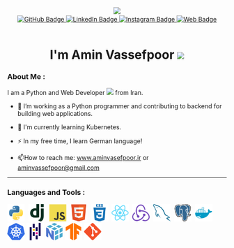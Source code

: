 <div id="header" align="center">
    <img src="https://media.giphy.com/media/M9gbBd9nbDrOTu1Mqx/giphy.gif" width="100"/>
    <div id="badges">
        <a href="https://github.com/aminvsf">
            <img src="https://img.shields.io/badge/GitHub-gray?style=for-the-badge&logo=github&logoColor=white"
                 alt="GitHub Badge"/>
        </a>
        <a href="https://www.linkedin.com/in/aminvassefpoor">
            <img src="https://img.shields.io/badge/LinkedIn-blue?style=for-the-badge&logo=linkedin&logoColor=white"
                 alt="LinkedIn Badge"/>
        </a>
        <a href="https://www.instagram.com/aminvasefpoor/">
            <img src="https://img.shields.io/badge/Instagram-red?style=for-the-badge&logo=instagram&logoColor=white"
                 alt="Instagram Badge"/>
        </a>
        <a href="https://aminvasefpoor.ir/">
            <img src="https://img.shields.io/badge/Personal%20Website-cyan?style=for-the-badge&logo=django&logoColor=black"
                 alt="Web Badge"/>
        </a>
    </div>
    <img src="https://komarev.com/ghpvc/?username=your-github-username&style=flat-square&color=blue" alt=""/>
    <h1>
        I'm Amin Vassefpoor
        <img src="https://media.giphy.com/media/hvRJCLFzcasrR4ia7z/giphy.gif" width="30px"/>
    </h1>
</div>

### About Me :

I am a Python and Web Developer <img src="https://media.giphy.com/media/WUlplcMpOCEmTGBtBW/giphy.gif" width="30"> from Iran.

- :telescope: I’m working as a Python programmer and contributing to backend for building web applications.

- :seedling: I'm currently learning Kubernetes.

- :zap: In my free time, I learn German language!

- :mailbox:How to reach me: www.aminvasefpoor.ir or aminvassefpoor@gmail.com

---

### Languages and Tools :

<div>
    <img src="https://github.com/devicons/devicon/blob/master/icons/python/python-original.svg" title="Python" alt="Python" width="40" height="40"/>&nbsp;
    <img src="https://github.com/devicons/devicon/blob/master/icons/django/django-plain.svg" title="Django" alt="Django" width="40" height="40"/>&nbsp;
    <img src="https://github.com/devicons/devicon/blob/master/icons/javascript/javascript-original.svg" title="JavaScript" alt="JavaScript" width="40" height="40"/>&nbsp;
    <img src="https://github.com/devicons/devicon/blob/master/icons/html5/html5-original.svg" title="HTML5" alt="HTML" width="40" height="40"/>&nbsp;
    <img src="https://github.com/devicons/devicon/blob/master/icons/css3/css3-plain-wordmark.svg"  title="CSS3" alt="CSS" width="40" height="40"/>&nbsp;
    <img src="https://github.com/devicons/devicon/blob/master/icons/react/react-original.svg" title="React" alt="React" width="40" height="40"/>&nbsp;
    <img src="https://github.com/devicons/devicon/blob/master/icons/redux/redux-original.svg" title="Redux" alt="Redux " width="40" height="40"/>&nbsp;
    <img src="https://github.com/devicons/devicon/blob/master/icons/mysql/mysql-original.svg" title="MySQL"  alt="MySQL" width="40" height="40"/>&nbsp;
    <img src="https://github.com/devicons/devicon/blob/master/icons/postgresql/postgresql-original.svg" title="PostgreSQL"  alt="PostgreSQL" width="40" height="40"/>&nbsp;
    <img src="https://github.com/devicons/devicon/blob/master/icons/docker/docker-plain.svg" title="Docker" alt="Docker" width="40" height="40"/>
    <img src="https://github.com/devicons/devicon/blob/master/icons/kubernetes/kubernetes-plain.svg" title="Kubernetes" alt="Kubernetes" width="40" height="40"/>
    <img src="https://github.com/devicons/devicon/blob/master/icons/pandas/pandas-original.svg" title="Pandas" alt="Pandas" width="40" height="40"/>
    <img src="https://github.com/devicons/devicon/blob/master/icons/numpy/numpy-original.svg" title="NumPy" alt="NumPy" width="40" height="40"/>
    <img src="https://github.com/devicons/devicon/blob/master/icons/tensorflow/tensorflow-original.svg" title="Tensorflow" alt="Tensorflow" width="40" height="40"/>
    <img src="https://github.com/devicons/devicon/blob/master/icons/git/git-original.svg" title="Git" **alt="Git" width="40" height="40"/>
</div>
